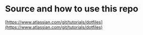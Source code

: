# Source and how to use this repo
[https://www.atlassian.com/git/tutorials/dotfiles](https://www.atlassian.com/git/tutorials/dotfiles)
